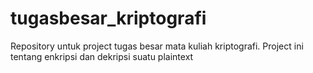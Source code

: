 # tugasbesar_kriptografi
Repository untuk project tugas besar mata kuliah kriptografi. Project ini tentang enkripsi dan dekripsi suatu plaintext
